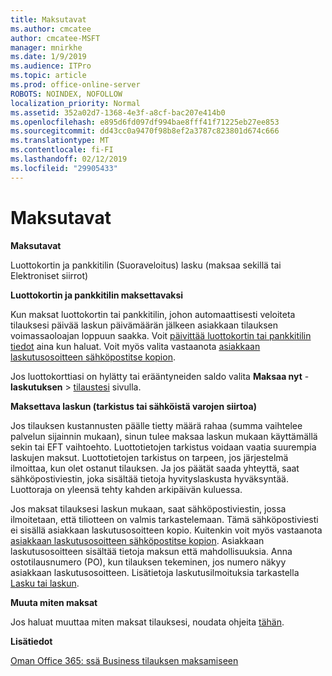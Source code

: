 ```yaml
---
title: Maksutavat
ms.author: cmcatee
author: cmcatee-MSFT
manager: mnirkhe
ms.date: 1/9/2019
ms.audience: ITPro
ms.topic: article
ms.prod: office-online-server
ROBOTS: NOINDEX, NOFOLLOW
localization_priority: Normal
ms.assetid: 352a02d7-1368-4e3f-a8cf-bac207e414b0
ms.openlocfilehash: e895d6fd097df994bae8fff41f71225eb27ee853
ms.sourcegitcommit: dd43cc0a9470f98b8ef2a3787c823801d674c666
ms.translationtype: MT
ms.contentlocale: fi-FI
ms.lasthandoff: 02/12/2019
ms.locfileid: "29905433"
---
```

# <a name="payment-options"></a>Maksutavat

 **Maksutavat**
  
Luottokortin ja pankkitilin (Suoraveloitus) lasku (maksaa sekillä tai Elektroniset siirrot)
  
 **Luottokortin ja pankkitilin maksettavaksi**
  
Kun maksat luottokortin tai pankkitilin, johon automaattisesti veloiteta tilauksesi päivää laskun päivämäärän jälkeen asiakkaan tilauksen voimassaoloajan loppuun saakka. Voit [päivittää luottokortin tai pankkitilin tiedot](https://docs.microsoft.com/office365/admin/subscriptions-and-billing/add-update-or-remove-credit-card-or-bank-account?view=o365-worldwide) aina kun haluat. Voit myös valita vastaanota [asiakkaan laskutusosoitteen sähköpostitse kopion](https://docs.microsoft.com/office365/admin/subscriptions-and-billing/pay-for-your-subscription?view=o365-worldwide#receive-a-copy-of-your-billing-statement-in-email).
  
Jos luottokorttiasi on hylätty tai erääntyneiden saldo valita **Maksaa nyt** - **laskutuksen** \> [tilaustesi](https://portal.office.com/adminportal/home#/subscriptions) sivulla. 
  
 **Maksettava laskun (tarkistus tai sähköistä varojen siirtoa)**
  
Jos tilauksen kustannusten päälle tietty määrä rahaa (summa vaihtelee palvelun sijainnin mukaan), sinun tulee maksaa laskun mukaan käyttämällä sekin tai EFT vaihtoehto. Luottotietojen tarkistus voidaan vaatia suurempia laskujen maksut. Luottotietojen tarkistus on tarpeen, jos järjestelmä ilmoittaa, kun olet ostanut tilauksen. Ja jos päätät saada yhteyttä, saat sähköpostiviestin, joka sisältää tietoja hyvityslaskusta hyväksyntää. Luottoraja on yleensä tehty kahden arkipäivän kuluessa.
  
Jos maksat tilauksesi laskun mukaan, saat sähköpostiviestin, jossa ilmoitetaan, että tiliotteen on valmis tarkastelemaan. Tämä sähköpostiviesti ei sisällä asiakkaan laskutusosoitteen kopio. Kuitenkin voit myös vastaanota [asiakkaan laskutusosoitteen sähköpostitse kopion](https://docs.microsoft.com/office365/admin/subscriptions-and-billing/pay-for-your-subscription?view=o365-worldwide#receive-a-copy-of-your-billing-statement-in-email). Asiakkaan laskutusosoitteen sisältää tietoja maksun että mahdollisuuksia. Anna ostotilausnumero (PO), kun tilauksen tekeminen, jos numero näkyy asiakkaan laskutusosoitteen. Lisätietoja laskutusilmoituksia tarkastella [Lasku tai laskun](https://docs.microsoft.com/office365/admin/subscriptions-and-billing/view-your-bill-or-invoice?view=o365-worldwide).
  
 **Muuta miten maksat**
  
Jos haluat muuttaa miten maksat tilauksesi, noudata ohjeita [tähän](https://docs.microsoft.com/office365/admin/subscriptions-and-billing/change-payment-method?view=o365-worldwide).
  
 **Lisätiedot**
  
[Oman Office 365: ssä Business tilauksen maksamiseen](https://docs.microsoft.com/office365/admin/subscriptions-and-billing/pay-for-your-subscription?view=o365-worldwide)
  

